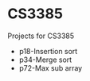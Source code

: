 # CS3385
Projects for CS3385

<ul>
<li>p18-Insertion sort</li>
<li>p34-Merge sort</li>
<li>p72-Max sub array</li>
</ul>
